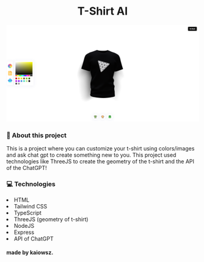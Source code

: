 # <h1 align="center">T-Shirt AI</h1>
![App Screenthot](https://github.com/kaiowsz/tshirt_ai/blob/main/client/public/readme.png)



### :hammer: About this project

This is a project where you can customize your t-shirt using colors/images and ask chat gpt to create something new to you. This project used technologies like ThreeJS to create the geometry of the t-shirt and the API of the ChatGPT!
### :computer: Technologies 

<li>HTML</li>
<li>Tailwind CSS</li>
<li>TypeScript</li>
<li>ThreeJS (geometry of t-shirt)</li>
<li>NodeJS</li>
<li>Express</li>
<li>API of ChatGPT</li>

#### made by kaiowsz.
